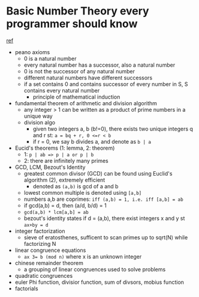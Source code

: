 # Basic Number Theory every programmer should know
[ref](https://www.codechef.com/wiki/tutorial-number-theory/)

- peano axioms
  - 0 is a natural number
  - every natural number has a successor, also a natural number
  - 0 is not the successor of any natural number
  - different natural numbers have different successors
  - if a set contains 0 and contains successor of every number in S, S contains every natural number
    - principle of mathematical induction
- fundamental theorem of arithmetic and division algorithm
  - any integer > 1 can be written as a product of prime numbers in a unique way
  - division algo
    - given two integers a, b (b!=0), there exists two unique integers q and r st: `a = bq + r, 0 <=r < b`
    - if r = 0, we say b divides a, and denote as `b | a`
- Eucid's theorems (1: lemma, 2: theorem)
  - 1: `p | ab => p | a or p | b`
  - 2: there are infinitely many primes
- GCD, LCM, Bezout's Identity
  - greatest common divisor (GCD) can be found using Euclid's algorithm (2), extremely efficient
    - denoted as `(a,b)` is gcd of a and b
  - lowest common multiple is denoted using `[a,b]`
  - numbers a,b are coprimes: `iff (a,b) = 1, i.e. iff [a,b] = ab`
  - if gcd(a,b) = d, then (a/d, b/d) = 1
  - `gcd(a,b) * lcm[a,b] = ab`
  - bezout's identity states if d = (a,b), there exist integers x and y st `ax+by = d`
- integer factorization
  - sieve of eratosthenes, sufficent to scan primes up to sqrt(N) while factorizing N
- linear congruence equations 
  - `ax 3= b (mod n)` where x is an unknown integer
- chinese remainder theorem
  - a grouping of linear congruences used to solve problems
- quadratic congruences
- euler Phi function, divisior function, sum of divsors, mobius function
- factorials
